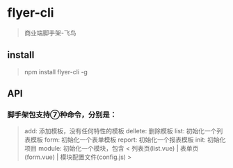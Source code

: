 # flyer-cli

> 商业端脚手架-飞鸟

## install

> npm install flyer-cli -g

## API

### 脚手架包支持⑦种命令，分别是：
> add: 添加模板，没有任何特性的模板
> dellete: 删除模板
> list: 初始化一个列表模板
> form: 初始化一个表单模板
> report: 初始化一个报表模板
> init: 初始化项目
> module: 初始化一个模块，包含 < 列表页(list.vue) | 表单页(form.vue) | 模块配置文件(config.js) >
